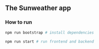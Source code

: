 ## The Sunweather app

### How to run

```bash
npm run bootstrap # install dependencies

npm run start # run frontend and backend
```

